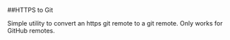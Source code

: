 ##HTTPS to Git

Simple utility to convert an https git remote to a git remote. Only works for GitHub remotes.
